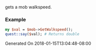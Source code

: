 gets a mob walkspeed.
### Example

```perl
my $val = $mob->GetWalkspeed();
quest::say($val); # Returns double
```


Generated On 2018-01-15T13:04:48-08:00